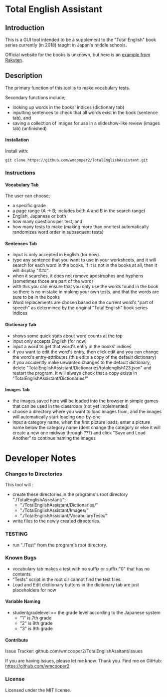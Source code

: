 # Total English Assistant
## Introduction

This is a GUI tool intended to be a supplement to the "Total English" book series currently (in 2018) taught in Japan's middle schools.

Official website for the books is unknown, but here is an [example from Rakuten][0].

## Description

The primary function of this tool is to make vocabulary tests.

Secondary functions include;
* looking up words in the books' indices (dictionary tab)
* inputting sentences to check that all words exist in the book (sentence tab), and
* saving a collection of images for use in a slideshow-like review (images tab) (unfinished)

#### Installation

Install with:
```
git clone https://github.com/wmcooper2/TotalEnglishAssistant.git
```

### Instructions 
#### Vocabulary Tab

The user can choose;
* a specific grade
* a page range (A -> B; includes both A and B in the search range)
* English, Japanese or both
* how many questions per test, and 
* how many tests to make (making more than one test automatically randomizes word order in subsequent tests)

#### Sentences Tab

* input is only accepted in English (for now).
* type any sentence that you want to use in your worksheets, and it will search for each word in the books. If it is not in the books at all, then it will display "###".
* when it searches, it does not remove apostrophes and hyphens (sometimes those are part of the word) 
* with this you can ensure that you only use the words found in the book so there is no mistake in making your own tests, and that the words are sure to be in the books
* Word replacements are chosen based on the current word's "part of speech" as determined by the original "Total English" book series indices

#### Dictionary Tab

* shows some quick stats about word counts at the top
* input only accepts English (for now)
* input a word to get that word's entry in the books' indices
* if you want to edit the word's entry, then click edit and you can change the word's entry-attributes (this edits a copy of the default dictionary)
* if you accidently make unwanted changes to the default dictionary, delete "TotalEnglishAssistant/Dictionaries/totalenglish123.json" and restart the program. It will always check that a copy exists in "TotalEnglishAssistant/Dictionaries/" 

#### Images Tab

* the images saved here will be loaded into the browser in simple games that can be used in the classroom (not yet implemented)
* choose a directory where you want to load images from, and the images will automatically start loading one-by-one
* input a category name, when the first picture loads, enter a picture name below the category name (dont change the category or else it will create a new one midway through ???) and click "Save and Load Another" to continue naming the images

# Developer Notes

### Changes to Directories

This tool will :
* create these directories in the programs's root directory "./TotalEnglishAssistant/";
  * "./TotalEnglishAssistant/Dictionaries/"
  * "./TotalEnglishAssistant/Images/"
  * "./TotalEnglishAssistant/VocabularyTests/"
* write files to the newly created directories.

### TESTING

* run "./Test" from the program's root directory.

### Known Bugs

* vocabulary tab makes a test with no suffix or suffix "0" that has no contents
* "Tests" script in the root dir cannot find the test files.
* Load and Edit dicitionary buttons in the dictionary tab are just placeholders for now

#### Variable Naming

* studentgradelevel == the grade level according to the Japanese system 
  * "1" is 7th grade
  * "2" is 8th grade 
  * "3" is 9th grade

#### Contribute

Issue Tracker: github.com/wmcooper2/TotalEnglishAssitant/issues

If you are having issues, please let me know. Thank you.
Find me on GitHub: https://github.com/wmcooper2

### License

Licensed under the MIT license. 


[0]: https://item.rakuten.co.jp/learners/10000360/?scid=af_pc_etc&sc2id=af_113_0_10001868
